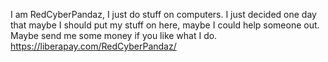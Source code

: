 I am RedCyberPandaz, I just do stuff on computers.
I just decided one day that maybe I should put my stuff on here, maybe I could help someone out.
Maybe send me some money if you like what I do.
https://liberapay.com/RedCyberPandaz/
